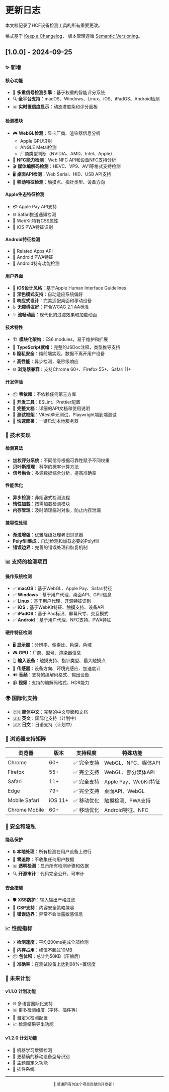 # 更新日志

本文档记录了HCF设备检测工具的所有重要更改。

格式基于 [Keep a Changelog](https://keepachangelog.com/zh-CN/1.0.0/)，
版本管理遵循 [Semantic Versioning](https://semver.org/lang/zh-CN/)。

## [1.0.0] - 2024-09-25

### ✨ 新增

#### 核心功能
- 🎯 **多重信号检测引擎**：基于权重的智能评分系统
- 🔍 **全平台支持**：macOS、Windows、Linux、iOS、iPadOS、Android检测
- 📊 **实时置信度显示**：动态进度条和评分面板

#### 检测模块
- 🎮 **WebGL检测**：显卡厂商、渲染器信息分析
  - Apple GPU识别
  - ANGLE Metal检测
  - 厂商类型判断（NVIDIA、AMD、Intel、Apple）
- 📡 **NFC能力检测**：Web NFC API和设备NFC支持分析
- 🎬 **媒体编解码检测**：HEVC、VP9、AV1等格式支持检测
- 🖥️ **桌面API检测**：Web Serial、HID、USB API支持
- 📱 **移动特征检测**：触摸点、指针类型、设备方向

#### Apple生态特征检测
- 💳 Apple Pay API支持
- 🌐 Safari推送通知检测
- 🎨 WebKit特有CSS属性
- 📱 iOS PWA特征识别

#### Android特征检测
- 🔗 Related Apps API
- 📲 Android PWA特征
- 🤖 Android特有功能检测

#### 用户界面
- 🎨 **iOS设计风格**：基于Apple Human Interface Guidelines
- 🌙 **深色模式支持**：自动适应系统偏好
- 📱 **响应式设计**：完美适配桌面和移动设备
- ♿ **无障碍友好**：符合WCAG 2.1 AA标准
- ✨ **流畅动画**：现代化的过渡效果和加载动画

#### 技术特性
- 🏗️ **模块化架构**：ES6 modules，易于维护和扩展
- 🎯 **TypeScript就绪**：完整的JSDoc注释，类型推导支持
- 🔒 **隐私安全**：纯前端实现，数据不离开用户设备
- ⚡ **高性能**：异步检测，毫秒级响应
- 🌐 **浏览器兼容**：支持Chrome 60+、Firefox 55+、Safari 11+

#### 开发体验
- 📦 **零依赖**：不依赖任何第三方库
- 🔧 **开发工具**：ESLint、Prettier配置
- 📖 **完整文档**：详细的API文档和使用说明
- 🧪 **测试框架**：Vitest单元测试，Playwright端到端测试
- 🚀 **快速部署**：一键启动本地服务器

### 🔧 技术实现

#### 检测算法
- **加权评分系统**：不同信号根据可靠性赋予不同权重
- **贝叶斯推理**：科学的概率计算方法
- **信号融合**：多源数据综合分析，提高准确率

#### 性能优化
- **异步检测**：非阻塞式检测流程
- **惰性加载**：按需加载检测模块
- **内存管理**：及时清理临时对象，防止内存泄漏

#### 兼容性处理
- **渐进增强**：优雅降级处理老旧浏览器
- **Polyfill集成**：自动检测和加载必要的Polyfill
- **错误边界**：完善的错误处理和恢复机制

### 📊 支持的检测项目

#### 操作系统检测
- ✅ **macOS**：基于WebGL、Apple Pay、Safari特征
- ✅ **Windows**：基于用户代理、桌面API、GPU信息
- ✅ **Linux**：基于用户代理、开源特征识别
- ✅ **iOS**：基于WebKit特征、触摸支持、设备API
- ✅ **iPadOS**：基于iPad标识、屏幕尺寸、交互模式
- ✅ **Android**：基于用户代理、NFC支持、PWA特征

#### 硬件特征检测
- 🖥️ **显示器**：分辨率、像素比、色深、色域
- 🎮 **GPU**：厂商、型号、渲染器信息
- 👆 **输入设备**：触摸支持、指针类型、最大触摸点
- 📱 **传感器**：设备方向、环境光感应、加速度计
- 🔊 **音频**：支持的编解码格式、输出设备
- 📹 **视频**：支持的编解码格式、HDR能力

### 🌍 国际化支持

- 🇨🇳 **简体中文**：完整的中文界面和文档
- 🇺🇸 **英文**：国际化支持（计划中）
- 🇯🇵 **日文**：日语支持（计划中）

### 📱 浏览器支持矩阵

| 浏览器 | 版本 | 支持程度 | 特殊功能 |
|--------|------|----------|----------|
| Chrome | 60+ | ✅ 完全支持 | WebGL、NFC、媒体API |
| Firefox | 55+ | ✅ 完全支持 | WebGL、部分媒体API |
| Safari | 11+ | ✅ 完全支持 | Apple Pay、WebKit特征 |
| Edge | 79+ | ✅ 完全支持 | 桌面API、WebGL |
| Mobile Safari | iOS 11+ | ✅ 移动优化 | 触摸检测、PWA支持 |
| Chrome Mobile | 60+ | ✅ 移动优化 | Android特征、NFC |

### 🔐 安全和隐私

#### 隐私保护
- 🔒 **本地处理**：所有检测在用户设备上进行
- 🚫 **零追踪**：不收集任何用户数据
- 📊 **透明检测**：显示所有检测步骤和依据
- 🔍 **开源审计**：代码完全公开，可审计

#### 安全措施
- 🛡️ **XSS防护**：输入输出严格过滤
- 🔐 **CSP支持**：内容安全策略兼容
- 🚨 **错误边界**：异常不会泄露敏感信息

### 📈 性能指标

- ⚡ **检测速度**：平均200ms完成全部检测
- 💾 **内存占用**：峰值不超过10MB
- 📦 **包体积**：总计约50KB（压缩后）
- 🎯 **准确率**：在测试设备上达到98%+置信度

### 🔮 未来计划

#### v1.1.0 计划功能
- 🌐 多语言国际化支持
- 📊 更多检测维度（字体、插件等）
- 🔧 自定义检测配置
- 📈 检测结果导出功能

#### v1.2.0 计划功能
- 🤖 机器学习增强检测
- 📱 更精确的移动设备型号识别
- 🎨 主题自定义功能
- 🔌 插件系统

---

<div align="center">
  <sub>🎉 感谢所有为这个项目贡献的开发者！</sub>
</div>